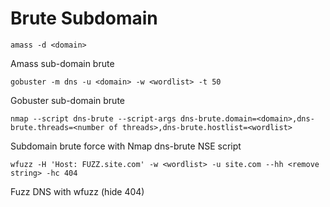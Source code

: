 # Brute Subdomain

```
amass -d <domain>
```

Amass sub-domain brute

```
gobuster -m dns -u <domain> -w <wordlist> -t 50
```

Gobuster sub-domain brute

```
nmap --script dns-brute --script-args dns-brute.domain=<domain>,dns-brute.threads=<number of threads>,dns-brute.hostlist=<wordlist>
```

Subdomain brute force with Nmap dns-brute NSE script

```
wfuzz -H 'Host: FUZZ.site.com' -w <wordlist> -u site.com --hh <remove string> -hc 404
```

Fuzz DNS with wfuzz (hide 404)
